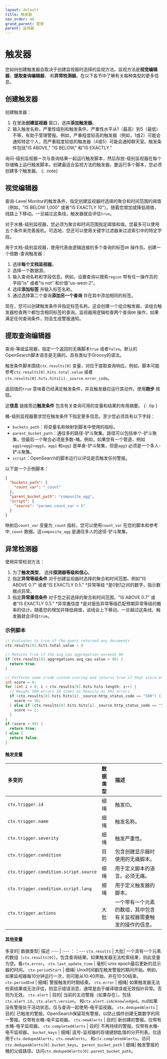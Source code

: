```yaml
---
layout: default
title: 触发器
nav_order: 40
grand_parent: 警报
parent: 监视器
---
```


# 触发器

您如何创建触发器会取决于创建监视器时选择的监视方法。监视方法是**视觉编辑器**，**提取查询编辑器**， 和**异常检测器**。在以下各节中了解有关每种类型的更多信息。

## 创建触发器

创建触发器：

1. 在里面**创建监视器** 窗口，选择**添加触发器**。
2. 输入触发名称，严重性级别和触发条件。严重性水平从1（最高）到5（最低）不等，有助于管理警报。例如，严重程度较高的触发器（例如，1或2）可能会通知特定个人，而严重程度较低的触发器（4或5）可能会通知聊天室。触发条件包括"IS ABOVE," "IS BELOW," 和"IS EXACTLY."

询问-级别监视器一次与查询结果一起运行触发脚本，然后存放-级别监视器在每个存储桶上运行触发脚本。创建最适合监视方法的触发器。要运行多个脚本，您必须创建多个触发器。
{: .note}

## 视觉编辑器

查询-Level Monitor的触发条件，指定创建监视器时选择的聚合和时间范围的阈值（例如，"IS BELOW 1,000" 或者"IS EXACTLY 10"）。随着您增加或降低阈值，线路上下移动。一旦越过这条线，触发器就会评估`true`。

对于水桶-级别监视器，您必须为聚合和时间范围指定阈值和值。您最多可以使用五个条件来完善扳机。可选地，您还可以使用关键字过滤器来过滤索引中的特定字段。

用于文档-级别监视器，使用代表由逻辑连接的多个查询的标签`OR` 操作员。创建一个倍数-查询触发器：

1. 选择**每个文档监视器**。
2. 选择一个数据源。
3. 输入查询名称和字段信息。例如，设置查询以搜索`region` 带有任一操作员的字段"is" 或者"is not" 和价值"us-west-2"。
4. 选择**添加标签** 并输入标签名称。
5. 通过选择第二个查询**添加另一个查询** 并在其中添加相同的标签。

现在，您可以创建触发条件并指定标签名称。这会创建一个组合触发器，该组合触发器检查两个都包含相同标签的查询。监视器用逻辑检查两个查询`OR` 操作，如果满足任何查询条件，则会生成警报通知。

## 提取查询编辑器

查询-等级监视器，指定一个返回的无痛脚本`true` 或者`false`。默认的OpenSearch脚本语言是无痛的，具有类似于Groovy的语法。

触发条件脚本围绕`ctx.results[0]` 变量，对应于提取查询响应。例如，脚本可能参考`ctx.results[0].hits.total.value` 或者`ctx.results[0].hits.hits[i]._source.error_code`。

返回值的`true` 意味着已经满足触发条件，并且触发器应运行其动作。使用**跑步** 按钮。

这**信息** 链接旁边**触发条件** 包含有关查询可用的变量和结果的有用摘要。
{: .tip }

桶-级别监视器要求您在触发条件下指定更多信息。至少您必须具有以下字段：

- `buckets_path`：将变量名称映射到脚本中使用的指标。
- `parent_bucket_path`：通往多的路径-铲斗聚集。路径可以包括单个-铲斗聚集，但最后一个聚合必须是多数-桶。例如，如果您有一个管道，例如`agg1>agg2>agg3`，`agg1` 和`agg2` 是单身-铲斗聚集，但是`agg3` 必须是一个多人-铲斗聚集。
- `script`：OpenSearch的脚本运行以评估是否触发任何警报。

以下是一个示例脚本：

```json
{
  "buckets_path": {
    "count_var": "_count"
  },
  "parent_bucket_path": "composite_agg",
  "script": {
    "source": "params.count_var > 5"
  }
}
```

映射后`count_var` 变量为`_count` 指标，您可以使用`count_var` 在您的脚本和参考中`_count` 数据。这`composite_agg` 是通往多人的途径-铲斗聚集。

## 异常检测器

使用异常检测方法：

1. 为了**触发类型**， 选择**探测器等级和信心**。
2. 指定**异常等级条件** 对于创建监视器时选择的聚合和时间范围，例如"IS ABOVE 0.7" 或者"IS EXACTLY 0.5." *异常等级 *是0到1之间的数字，指示数据点异常。
3. 指定**异常置信条件** 对于您之前选择的聚合和时间范围，"IS ABOVE 0.7" 或者"IS EXACTLY 0.5." *异常置信度 *是对报告异常等级匹配预期异常等级的概率的估计。随着您的增加并降低阈值，该线会上下移动。一旦越过这条线，触发器就会评估`true`。

### 示例脚本


```groovy
// Evaluates to true if the query returned any documents
ctx.results[0].hits.total.value > 0
```

```groovy
// Returns true if the avg_cpu aggregation exceeds 90
if (ctx.results[0].aggregations.avg_cpu.value > 90) {
  return true;
}
```

```groovy
// Performs some crude custom scoring and returns true if that score exceeds a certain value
int score = 0;
for (int i = 0; i < ctx.results[0].hits.hits.length; i++) {
  // Weighs 500 errors 10 times as heavily as 503 errors
  if (ctx.results[0].hits.hits[i]._source.http_status_code == "500") {
    score += 10;
  } else if (ctx.results[0].hits.hits[i]._source.http_status_code == "503") {
    score += 1;
  }
}
if (score > 99) {
  return true;
} else {
  return false;
}
```

#### 触发变量

多变的| 数据类型| 描述
:--- | :--- | :---
`ctx.trigger.id` | 细绳| 触发ID。
`ctx.trigger.name` | 细绳| 触发名称。
`ctx.trigger.severity` | 细绳| 触发严重性。
`ctx.trigger.condition`| 目的| 包含创建显示器时使用的无痛脚本。
`ctx.trigger.condition.script.source` | 细绳| 用于定义脚本的语言。必须无痛。
`ctx.trigger.condition.script.lang` | 细绳| 用于定义触发器的脚本。
`ctx.trigger.actions`| 大批| 一个带有一个元素的数组，其中包含有关监视器需要触发的操作的信息。

#### 其他变量

多变的| 数据类型| 描述
:--- | :--- ：：---
`ctx.results` | 大批| 一个具有一个元素的数组（`ctx.results[0]`）。包含查询结果。如果触发器无法检索结果，则此变量为空。看`ctx.error`。
`ctx.last_update_time` | 毫秒| unix epoch最后更新的显示器的时间。
`ctx.periodStart` | 细绳| Unix时间戳在触发警报的期间开始。例如，如果监视器每10分钟运行一次，则可能从10:40开始，并在10:50结束。
`ctx.periodEnd` | 细绳| 警报触发的时期结束。
`ctx.error` | 细绳| 如果触发器无法检索结果或无法评估，则显示错误消息，通常是由于编译错误或无效指针异常。否则为无效。
`ctx.alert` | 目的| 当前的主动警报（如果存在）。包括`ctx.alert.id`，`ctx.alert.version`， 和`ctx.alert.isAcknowledged`。null如果没有警报处于活动状态。仅与查询一起使用-电平监视器。
`ctx.dedupedAlerts` | 目的| 已触发的警报。OpenSearch保留现有警报，以防止插件创建无数数字的同一警报。仅带有水桶-电平监视器。
`ctx.newAlerts` | 目的| 新创建的警报。仅带有水桶-电平监视器。
`ctx.completedAlerts` | 目的| 不再持续的警报。仅带有水桶-电平监视器。
`bucket_keys` | 细绳| 逗号-监视器的存储键钥匙值的分开列表。仅适用于`ctx.dedupedAlerts`，`ctx.newAlerts`， 和`ctx.completedAlerts`。访问`ctx.dedupedAlerts[0].bucket_keys`。
`parent_bucket_path` | 细绳| 触发警报的桶的父级路径。访问`ctx.dedupedAlerts[0].parent_bucket_path`。

